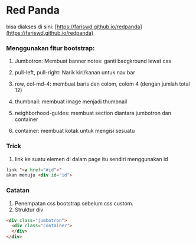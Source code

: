 # __Red Panda__
bisa diakses di sini: [https://fariswd.github.io/redpanda](https://fariswd.github.io/redpanda)

### Menggunakan fitur bootstrap:
1. Jumbotron:
Membuat banner
notes: ganti bacgkround lewat css

2. pull-left, pull-right:
Narik kiri/kanan untuk nav bar

3. row, col-md-4:
membuat baris dan colom, colom 4 (dengan jumlah total 12)

4. thumbnail:
membuat image menjadi thumbnail

5. neighborhood-guides:
membuat section diantara jumbotron dan container

6. container:
membuat kotak untuk mengisi sesuatu

### Trick
1. link ke suatu elemen di dalam page itu sendiri menggunakan id
``` html
link "<a href="#id">"
akan menuju <div id="id">
````

### Catatan
1. Penempatan css bootstrap sebelum css custom.
2. Struktur div
``` html
<div class="jumbotron">
  <div class="container">
  </div>
</div>
```

